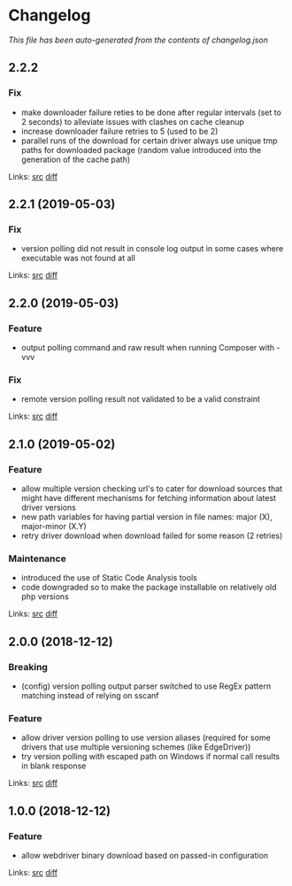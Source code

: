 # Changelog

_This file has been auto-generated from the contents of changelog.json_

## 2.2.2

### Fix

* make downloader failure reties to be done after regular intervals (set to 2 seconds) to alleviate issues with clashes on cache cleanup
* increase downloader failure retries to 5 (used to be 2)
* parallel runs of the download for certain driver always use unique tmp paths for downloaded package (random value introduced into the generation of the cache path)

Links: [src](https://github.com/vaimo/webdriver-binary-downloader/tree/2.2.2) [diff](https://github.com/vaimo/webdriver-binary-downloader/compare/2.2.1...2.2.2)

## 2.2.1 (2019-05-03)

### Fix

* version polling did not result in console log output in some cases where executable was not found at all

Links: [src](https://github.com/vaimo/webdriver-binary-downloader/tree/2.2.1) [diff](https://github.com/vaimo/webdriver-binary-downloader/compare/2.2.0...2.2.1)

## 2.2.0 (2019-05-03)

### Feature

* output polling command and raw result when running Composer with -vvv

### Fix

* remote version polling result not validated to be a valid constraint

Links: [src](https://github.com/vaimo/webdriver-binary-downloader/tree/2.2.0) [diff](https://github.com/vaimo/webdriver-binary-downloader/compare/2.1.0...2.2.0)

## 2.1.0 (2019-05-02)

### Feature

* allow multiple version checking url's to cater for download sources that might have different mechanisms for fetching information about latest driver versions
* new path variables for having partial version in file names: major (X), major-minor (X.Y)
* retry driver download when download failed for some reason (2 retries)

### Maintenance

* introduced the use of Static Code Analysis tools
* code downgraded so to make the package installable on relatively old php versions

Links: [src](https://github.com/vaimo/webdriver-binary-downloader/tree/2.1.0) [diff](https://github.com/vaimo/webdriver-binary-downloader/compare/2.0.0...2.1.0)

## 2.0.0 (2018-12-12)

### Breaking

* (config) version polling output parser switched to use RegEx pattern matching instead of relying on sscanf

### Feature

* allow driver version polling to use version aliases (required for some drivers that use multiple versioning schemes (like EdgeDriver))
* try version polling with escaped path on Windows if normal call results in blank response

Links: [src](https://github.com/vaimo/webdriver-binary-downloader/tree/2.0.0) [diff](https://github.com/vaimo/webdriver-binary-downloader/compare/1.0.0...2.0.0)

## 1.0.0 (2018-12-12)

### Feature

* allow webdriver binary download based on passed-in configuration

Links: [src](https://github.com/vaimo/webdriver-binary-downloader/tree/1.0.0) [diff](https://github.com/vaimo/webdriver-binary-downloader/compare/7d40067f71ec830a9589bf63b6117753c1e77746...1.0.0)